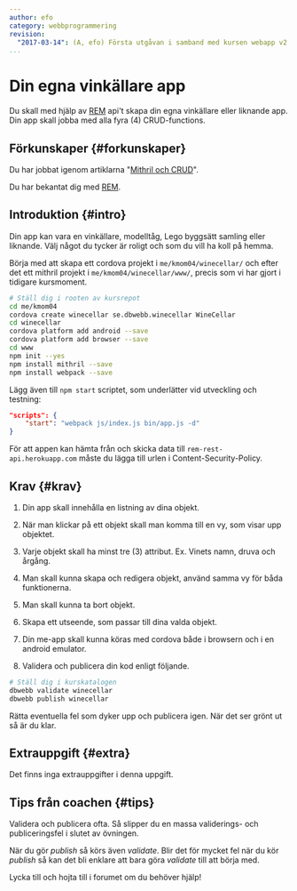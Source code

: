 ```yaml
---
author: efo
category: webbprogrammering
revision:
  "2017-03-14": (A, efo) Första utgåvan i samband med kursen webapp v2.
...
```

Din egna vinkällare app
==================================

Du skall med hjälp av [REM](http://rem-rest-api.herokuapp.com/) api't skapa din egna vinkällare eller liknande app. Din app skall jobba med alla fyra (4) CRUD-functions.



<!--more-->



Förkunskaper {#forkunskaper}
-----------------------

Du har jobbat igenom artiklarna "[Mithril och CRUD](kunskap/mithril-och-crud)".

Du har bekantat dig med [REM](http://rem-rest-api.herokuapp.com/).



Introduktion {#intro}
-----------------------

Din app kan vara en vinkällare, modelltåg, Lego byggsätt samling eller liknande. Välj något du tycker är roligt och som du vill ha koll på hemma.

Börja med att skapa ett cordova projekt i `me/kmom04/winecellar/` och efter det ett mithril projekt i `me/kmom04/winecellar/www/`, precis som vi har gjort i tidigare kursmoment.

```bash
# Ställ dig i rooten av kursrepot
cd me/kmom04
cordova create winecellar se.dbwebb.winecellar WineCellar
cd winecellar
cordova platform add android --save
cordova platform add browser --save
cd www
npm init --yes
npm install mithril --save
npm install webpack --save
```

Lägg även till `npm start` scriptet, som underlätter vid utveckling och testning:

```json
"scripts": {
    "start": "webpack js/index.js bin/app.js -d"
}
```

För att appen kan hämta från och skicka data till `rem-rest-api.herokuapp.com` måste du lägga till urlen i Content-Security-Policy.



Krav {#krav}
-----------------------

1. Din app skall innehålla en listning av dina objekt.

1. När man klickar på ett objekt skall man komma till en vy, som visar upp objektet.

1. Varje objekt skall ha minst tre (3) attribut. Ex. Vinets namn, druva och årgång.

1. Man skall kunna skapa och redigera objekt, använd samma vy för båda funktionerna.

1. Man skall kunna ta bort objekt.

1. Skapa ett utseende, som passar till dina valda objekt.

1. Din me-app skall kunna köras med cordova både i browsern och i en android emulator.

1. Validera och publicera din kod enligt följande.

```bash
# Ställ dig i kurskatalogen
dbwebb validate winecellar
dbwebb publish winecellar
```

Rätta eventuella fel som dyker upp och publicera igen. När det ser grönt ut så är du klar.



Extrauppgift {#extra}
-----------------------

Det finns inga extrauppgifter i denna uppgift.



Tips från coachen {#tips}
-----------------------

Validera och publicera ofta. Så slipper du en massa validerings- och publiceringsfel i slutet av övningen.

När du gör *publish* så körs även *validate*. Blir det för mycket fel när du kör *publish* så kan det bli enklare att bara göra *validate* till att börja med.

Lycka till och hojta till i forumet om du behöver hjälp!
